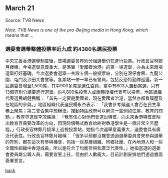 ## March 21

Source: TVB News 

_Note: TVB News is one of the pro-Beijing media in Hong Kong, which means that ..._

### 選委會選舉整體投票率近九成 約4380名選民投票

中央完善香港選舉制度後，首場選委會界別分組選舉仍在進行投票。行政長官林鄭月娥稱，今場選舉意義重大，是落實「愛國者治港」的第一場選舉，亦為未來兩場選舉打好基礎。今次選委會選舉一共設五個一般投票站，分別在灣仔會展、九龍公園、屯門及沙田大會堂等。各票站一帶一早已有警員，包括反恐特勤隊巡邏。新一屆選委會增至1,500席，其中900多席是選任委員，當中有603人自動當選，只有13個界別分組要進行選舉。約4,800名投票人或團體授權代表可以投票。地區組織代表選民胡健民稱︰「首先一定要是愛國者，現在愛國者治港，當然亦都看履歷及在地區的參與。」地區組織代表選民楊永杰表示︰「我會參考候選人會否在民生事務上聚焦；第二會否集中想辦法，推動特區政府可以解決一些例如住屋、教育的問題。」教育界選民李茂銘說︰「我有信心對他們會選出特首，向未來香港特首反映出教育界需要改革的方向，因現時填鴨式教育始終對香港學生是一個非常辛苦歷程。」行政長官林鄭月娥早上巡視投票站，她指今次選舉意義重大，選委會具有廣泛代表性。行政長官林鄭月娥稱︰「很多以前都沒機會透過選舉委員會來參與選舉的界別，都在這次有參與機會，包括一些基層組織、同鄉社團、在內地港人和一些全國性組織中香港成員，所以是符合了均衡參與和廣泛代表性。」她指當選的選委會委員屬公職人員，需要宣誓上任，但由於人數龐大，目前計劃安排他們透過書面簽署誓言。

[back](./)
